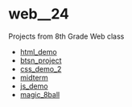 # web__24
Projects from 8th Grade Web class

<ul>
  <li><a href=">html_demo" target= index.html>html_demo</a></li>
  <li><a href=">btsn_project" target=_blank>btsn_project</a></li>
  <li><a href="css_demo" target=_blank>css_demo_2</a></li>
  <li><a href=">midterm" target=_blank>midterm</a></li>
  <li><a href=">js_demo" target=_blank>js_demo</a></li>
  <li><a href=">magic_8ball" target=_blank>magic_8ball</a></li>
</ul>
